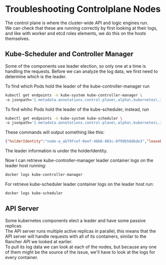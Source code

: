 # Troubleshooting Controlplane Nodes
The control plane is where the cluster-wide API and logic engines run.  
We can check that these are running correctly by first looking at their logs, and like with worker and etcd roles elements, we do this on the hosts themselves.

## Kube-Scheduler and Controller Manager
Some of the components use leader election, so only one at a time is handling the requests. Before we can analyze the log data, we first need to determine which is the leader.

To find which Pods hold the leader of the kube-controller-manager run
```bash
kubectl get endpoints -n kube-system kube-controller-manager \
-o jsonpath='{.metadata.annotations.control-plane\.alpha\.kubernetes\.io/leader}{"\n"}'
```
To find whihc Pods hold the leader of the kube-scheduler, instead, run
```bash
kubectl get endpoints -n kube-system kube-scheduler \
-o jsonpath='{.metadata.annotations.control-plane\.alpha\.kubernetes\.io/leader}{"\n"}'
```

These commands will output something like this:
```json
{"holderIdentity":"node-a_ab79fcef-0eef-48b6-803c-0f99b58dbde3","leaseDurationSeconds":15,"acquireTime":"2021-02-10T20:57:47Z","renewTime":"2021-02-10T22:44:00Z","leaderTransitions":5}
```
The leader information is under the holderIdentity.

Now I can retrieve kube-controller-manager leader container logs on the leader host running:
```bash
docker logs kube-controller-manager
```
For retrieve kube-scheduler leader container logs on the leader host run:
```bash
docker logs kube-scheduler
```

## API Server
Some kubernetes components elect a leader and have some passive replicas.  
The API server runs multiple active replicas in parallel, this means that the API server will handle requests with all of its containers, similar to the Rancher API we looked at earlier.  
To pull its log data we can look at each of the nodes, but because any one of them might be the source of the issue, we'll have to look at the logs for every container.
